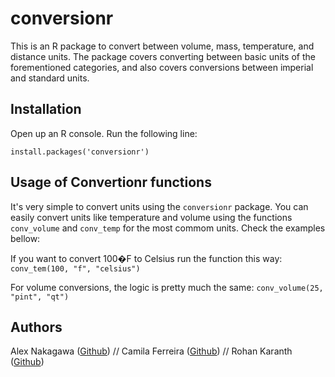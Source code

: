 # conversionr

This is an R package to convert between volume, mass, temperature, and distance units. The package covers converting between basic units of the forementioned categories, and also covers conversions between imperial and standard units.

## Installation
Open up an R console. Run the following line:

`install.packages('conversionr')`

## Usage of Convertionr functions

It's very simple to convert units using the `conversionr` package.
You can easily convert units like temperature and volume using the functions `conv_volume` and `conv_temp` for the most commom units. Check the examples bellow:

If you want to convert 100�F to Celsius run the function this way:
`conv_tem(100, "f", "celsius")`

For volume conversions, the logic is pretty much the same:
`conv_volume(25, "pint", "qt")`


## Authors
Alex Nakagawa ([Github](https://github.com/alexnakagawa)) // Camila Ferreira ([Github](https://github.com/camilapferreira)) // Rohan Karanth ([Github](https://github.com/rmk4mk))

